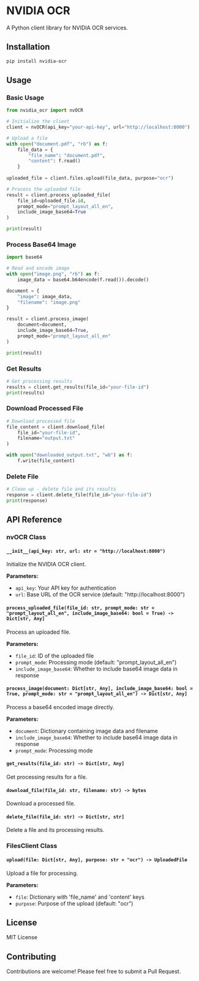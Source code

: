 # NVIDIA OCR

A Python client library for NVIDIA OCR services.

## Installation

```bash
pip install nvidia-ocr
```

## Usage

### Basic Usage

```python
from nvidia_ocr import nvOCR

# Initialize the client
client = nvOCR(api_key="your-api-key", url="http://localhost:8000")

# Upload a file
with open("document.pdf", "rb") as f:
    file_data = {
        "file_name": "document.pdf",
        "content": f.read()
    }
    
uploaded_file = client.files.upload(file_data, purpose="ocr")

# Process the uploaded file
result = client.process_uploaded_file(
    file_id=uploaded_file.id,
    prompt_mode="prompt_layout_all_en",
    include_image_base64=True
)

print(result)
```

### Process Base64 Image

```python
import base64

# Read and encode image
with open("image.png", "rb") as f:
    image_data = base64.b64encode(f.read()).decode()

document = {
    "image": image_data,
    "filename": "image.png"
}

result = client.process_image(
    document=document,
    include_image_base64=True,
    prompt_mode="prompt_layout_all_en"
)

print(result)
```

### Get Results

```python
# Get processing results
results = client.get_results(file_id="your-file-id")
print(results)
```

### Download Processed File

```python
# Download processed file
file_content = client.download_file(
    file_id="your-file-id",
    filename="output.txt"
)

with open("downloaded_output.txt", "wb") as f:
    f.write(file_content)
```

### Delete File

```python
# Clean up - delete file and its results
response = client.delete_file(file_id="your-file-id")
print(response)
```

## API Reference

### nvOCR Class

#### `__init__(api_key: str, url: str = "http://localhost:8000")`

Initialize the NVIDIA OCR client.

**Parameters:**
- `api_key`: Your API key for authentication
- `url`: Base URL of the OCR service (default: "http://localhost:8000")

#### `process_uploaded_file(file_id: str, prompt_mode: str = "prompt_layout_all_en", include_image_base64: bool = True) -> Dict[str, Any]`

Process an uploaded file.

**Parameters:**
- `file_id`: ID of the uploaded file
- `prompt_mode`: Processing mode (default: "prompt_layout_all_en")
- `include_image_base64`: Whether to include base64 image data in response

#### `process_image(document: Dict[str, Any], include_image_base64: bool = True, prompt_mode: str = "prompt_layout_all_en") -> Dict[str, Any]`

Process a base64 encoded image directly.

**Parameters:**
- `document`: Dictionary containing image data and filename
- `include_image_base64`: Whether to include base64 image data in response
- `prompt_mode`: Processing mode

#### `get_results(file_id: str) -> Dict[str, Any]`

Get processing results for a file.

#### `download_file(file_id: str, filename: str) -> bytes`

Download a processed file.

#### `delete_file(file_id: str) -> Dict[str, str]`

Delete a file and its processing results.

### FilesClient Class

#### `upload(file: Dict[str, Any], purpose: str = "ocr") -> UploadedFile`

Upload a file for processing.

**Parameters:**
- `file`: Dictionary with 'file_name' and 'content' keys
- `purpose`: Purpose of the upload (default: "ocr")

## License

MIT License

## Contributing

Contributions are welcome! Please feel free to submit a Pull Request.